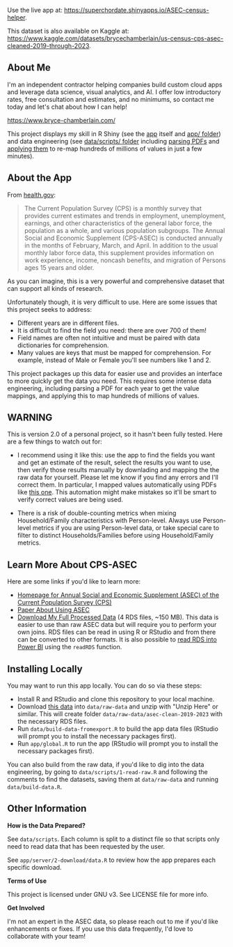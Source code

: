 Use the live app at: https://superchordate.shinyapps.io/ASEC-census-helper.

This dataset is also available on Kaggle at: https://www.kaggle.com/datasets/brycechamberlain/us-census-cps-asec-cleaned-2019-through-2023. 

## About Me

I'm an independent contractor helping companies build custom cloud apps and leverage data science, visual analytics, and AI. I offer low introductory rates, free consultation and estimates, and no minimums, so contact me today and let's chat about how I can help!

https://www.bryce-chamberlain.com/

This project displays my skill in R Shiny (see the [app](https://superchordate.shinyapps.io/ASEC-census-helper) itself and [app/ folder](https://github.com/superchordate/ASEC-census-helper/tree/main/app)) and data engineering (see [data/scripts/ folder](https://github.com/superchordate/ASEC-census-helper/tree/main/data/scripts) including [parsing PDFs](https://github.com/superchordate/ASEC-census-helper/blob/main/data/scripts/2-data-dictionary.R) and [applying them](https://github.com/superchordate/ASEC-census-helper/blob/main/data/scripts/3-aggregate-clean.R) to re-map hundreds of millions of values in just a few minutes).

## About the App

From [health.gov](https://health.gov/healthypeople/objectives-and-data/data-sources-and-methods/data-sources/current-population-survey-annual-social-and-economic-supplement-cps-asec):

> The Current Population Survey (CPS) is a monthly survey that provides current estimates and trends in employment, unemployment, earnings, and  other characteristics of the general labor force, the population as a  whole, and various population subgroups. The Annual Social and Economic  Supplement (CPS-ASEC) is conducted annually in the months of February, March, and April. In addition to the usual monthly labor force data, this supplement provides information on work experience, income, noncash benefits, and migration of Persons ages 15 years and older.

As you can imagine, this is a very powerful and comprehensive dataset that can support all kinds of research. 

Unfortunately though, it is very difficult to use. Here are some issues that this project seeks to address:

* Different years are in different files.
* It is difficult to find the field you need: there are over 700 of them!
* Field names are often not intuitive and must be paired with data dictionaries for comprehension. 
* Many values are keys that must be mapped for comprehension. For example, instead of Male or Female you'll see numbers like 1 and 2.

This project packages up this data for easier use and provides an interface to more quickly get the data you need. This requires some intense data engineering, including parsing a PDF for each year to get the value mappings, and applying this to map hundreds of millions of values. 

## WARNING

This is version 2.0 of a personal project, so it hasn't been fully tested. Here are a few things to watch out for:

* I recommend using it like this: use the app to find the fields you want and get an estimate of the result, select the results you want to use, then verify those results manually by downlading and mapping the the raw data for yourself. Please let me know if you find any errors and I'll correct them. In particular, I mapped values automatically using PDFs like [this one](https://www2.census.gov/programs-surveys/cps/datasets/2023/march/asec2023_ddl_pub_full.pdf). This automation might make mistakes so it'll be smart to verify correct values are being used.

* There is a risk of double-counting metrics when mixing Household/Family characteristics with Person-level. Always use Person-level metrics if you are using Person-level data, or take special care to filter to distinct Households/Families before using Household/Family metrics. 

## Learn More About CPS-ASEC

Here are some links if you'd like to learn more:

* [Homepage for Annual Social and Economic Supplement (ASEC) of the Current Population Survey (CPS)](https://www.census.gov/programs-surveys/saipe/guidance/model-input-data/cpsasec.html)
* [Paper About Using ASEC](https://cps.ipums.org/cps/resources/linking/4.workingpaper16.pdf)
* [Download My Full Processed Data](https://storage.googleapis.com/data-downloads-by-bryce/asec-clean-2019-2023.zip) (4 RDS files, ~150 MB). This data is easier to use than raw ASEC data but will require you to perform your own joins. RDS files can be read in using R or RStudio and from there can be converted to other formats. It is also possible to [read RDS into Power BI](https://www.sqlshack.com/import-data-using-r-in-power-bi/) using the `readRDS` function.

## Installing Locally

You may want to run this app locally. You can do so via these steps:

* Install R and RStudio and clone this repository to your local machine.
* Download [this data](https://storage.googleapis.com/data-downloads-by-bryce/asec-clean-2019-2023.zip) into `data/raw-data` and unzip with "Unzip Here" or similar. This will create folder `data/raw-data/asec-clean-2019-2023` with the necessary RDS files. 
* Run `data/build-data-fromexport.R` to build the app data files (RStudio will prompt you to install the necessary packages first).
* Run `app/global.R` to run the app (RStudio will prompt you to install the necessary packages first).

You can also build from the raw data, if you'd like to dig into the data engineering, by going to `data/scripts/1-read-raw.R` and following the comments to find the datasets, saving them at `data/raw-data` and running `data/build-data.R`.

## Other Information

**How is the Data Prepared?**

See `data/scripts`. Each column is split to a distinct file so that scripts only need to read data that has been requested by the user. 

See `app/server/2-download/data.R` to review how the app prepares each specific download. 

**Terms of Use**

This project is licensed under GNU v3. See LICENSE file for more info. 

**Get Involved**

I'm not an expert in the ASEC data, so please reach out to me if you'd like enhancements or fixes. If you use this data frequently, I'd love to collaborate with your team!  

